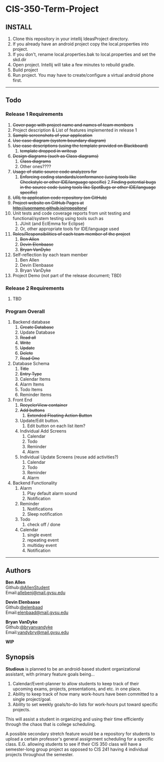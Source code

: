 # CIS-350-Term-Project

## INSTALL
1. Clone this repository in your intellij IdeasProject directory.
2. If you already have an android project copy the local.properties into project.
3. If you don't, rename local.properties.bak to local.properties and set the skd.dir
4. Open project. Intellij will take a few minutes to rebuild gradle.
5. Build project
6. Run project. You may have to create/configure a virtual android phone first.

--- 
## Todo

### Release 1 Requirements
1. ~~Cover page with project name and names of team members~~
2. Project description & List of features implemented in release 1
3. ~~Sample screenshots of your application~~
4. ~~Use case diagram (system boundary diagram)~~
5. ~~Use case descriptions (using the template provided on Blackboard)~~
   1. ~~template dropped in writeup~~
6. ~~Design diagrams (such as Class diagrams)~~
   1. ~~Class diagrams~~
   2. Other ones????
7. ~~Usage of static source code analyzers for~~
   1. ~~Enforcing coding standards/conformance (using tools like Checkstyle or
   other IDE/language specific)~~
   2.~~Finding potential bugs in the source code (using tools like SpotBugs or
   other IDE/language specific)~~
8. ~~URL to application code repository (on GitHub)~~
9. ~~Project website on GitHub Pages at http://username.github.io/repository/~~
10. Unit tests and code coverage reports from unit testing and functional/system
    testing using tools such as
    1. JUnit (and EclEmma for Eclipse)
    2. Or, other appropriate tools for IDE/language used
11. ~~Roles/Responsibilities of each team member of the project~~
    1. ~~Ben Allen~~
    2. ~~Devin Elenbaase~~
    3. ~~Bryan VanDyke~~
12. Self-reflection by each team member
    1. Ben Allen
    2. Devin Elenbaase
    3. Bryan VanDyke
13. Project Demo (not part of the release document; TBD) 

### Release 2 Requirements
1. TBD

### Program Overall
1. Backend database
   1. ~~Create Database~~
   2. Update Database
   3. ~~Read all~~
   4. ~~Write~~
   5. ~~Update~~
   6. ~~Delete~~
   7. ~~Read One~~
2. Database Schema
   1. ~~Title~~
   2. ~~Entry Type~~
   3. Calendar Items
   4. Alarm Items
   5. Todo Items
   6. Reminder Items
3. Front End
   1. ~~RecyclerView container~~
   2. ~~Add buttons~~
      1. ~~Extended Floating Action Button~~
   3. Update/Edit button. 
      1. Edit button on each list item?
   4. Individual Add Screens
      1. Calendar
      2. Todo
      3. Reminder
      4. Alarm
   5. Individual Update Screens (reuse add activities?)
      1. Calendar
      2. Todo
      3. Reminder
      4. Alarm
4. Backend Functionality
   1. Alarm 
      1. Play default alarm sound
      2. Notification
   2. Reminder
      1. Notifications
      2. Sleep notification
   3. Todo
      1. check off / done
   4. Calendar
      1. single event
      2. repeating event
      3. multiday event
      4. Notification
      



--- 
## Authors
**Ben Allen**  
Github:[@AllenStudent](https://www.github.com/AllenStudent)  
Email:[allebenj@mail.gvsu.edu](mailto:allebenj@mail.gvsu.edu)  

**Devin Elenbaase**  
Github:[@elenbaad](https://www.github.com/elenbaad)  
Email:[elenbaad@mail.gvsu.edu](mailto:elenbaad@mail.gvsu.edu)  

**Bryan VanDyke**  
Github:[@bryanvandyke](https://www.github.com/bryanvandyke)  
Email:[vandybry@mail.gvsu.edu](mailto:vandybry@mail.gvsu.edu)  

**WIP**
## Synopsis
**Studious** is planned to be an android-based student organizational assistant, with primary feature goals being...
1. Calendar/Event-planner to allow students to keep track of their upcoming exams, projects, presentations, and etc. in one place.
2. Ability to keep track of how many work-hours have been committed to a single project/goal.
3. Ability to set weekly goals/to-do lists for work-hours put toward specific projects.
 

This will assist a student in organizing and using their time efficiently through the chaos that is college scheduling.

A possible secondary stretch feature would be a repository for students to upload a certain professor's general assignment scheduling for a specific class. E.G. allowing students to see if their CIS 350 class will have a semester-long group project as opposed to CIS 241 having 4 individual projects throughout the semester.
